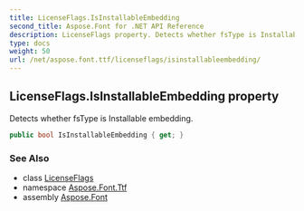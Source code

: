 ```yaml
---
title: LicenseFlags.IsInstallableEmbedding
second_title: Aspose.Font for .NET API Reference
description: LicenseFlags property. Detects whether fsType is Installable embedding
type: docs
weight: 50
url: /net/aspose.font.ttf/licenseflags/isinstallableembedding/
---
```

## LicenseFlags.IsInstallableEmbedding property

Detects whether fsType is Installable embedding.

```csharp
public bool IsInstallableEmbedding { get; }
```

### See Also

* class [LicenseFlags](../)
* namespace [Aspose.Font.Ttf](../../../aspose.font.ttf/)
* assembly [Aspose.Font](../../../)


